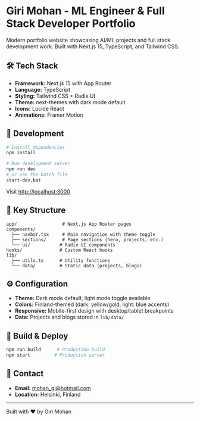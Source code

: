 # Giri Mohan - ML Engineer & Full Stack Developer Portfolio

Modern portfolio website showcasing AI/ML projects and full stack development work. Built with Next.js 15, TypeScript, and Tailwind CSS.

## 🛠️ Tech Stack

- **Framework:** Next.js 15 with App Router
- **Language:** TypeScript  
- **Styling:** Tailwind CSS + Radix UI
- **Theme:** next-themes with dark mode default
- **Icons:** Lucide React
- **Animations:** Framer Motion

## 🚀 Development

```bash
# Install dependencies
npm install

# Run development server  
npm run dev
# or use the batch file
start-dev.bat
```

Visit [http://localhost:3000](http://localhost:3000)

## 📁 Key Structure

```
app/                 # Next.js App Router pages
components/
  ├── navbar.tsx     # Main navigation with theme toggle
  ├── sections/      # Page sections (hero, projects, etc.)
  └── ui/           # Radix UI components
hooks/              # Custom React hooks
lib/
  ├── utils.ts      # Utility functions
  └── data/         # Static data (projects, blogs)
```

## ⚙️ Configuration

- **Theme:** Dark mode default, light mode toggle available
- **Colors:** Finland-themed (dark: yellow/gold, light: blue accents)
- **Responsive:** Mobile-first design with desktop/tablet breakpoints
- **Data:** Projects and blogs stored in `lib/data/`

## 🔧 Build & Deploy

```bash
npm run build      # Production build
npm start         # Production server
```

## 🤝 Contact

- **Email:** mohan_gi@hotmail.com
- **Location:** Helsinki, Finland

---

Built with ❤️ by Giri Mohan
